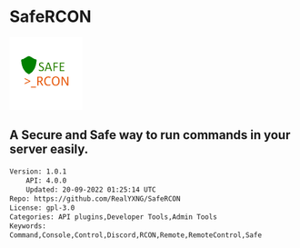 # SafeRCON
<img src="https://raw.githubusercontent.com/RealYXNG/SafeRCON/1202cfb2786927b8508bbf3bbb0cb3dbfc1ba727/SafeRCON.png" width="128" height="128" />

## A Secure and Safe way to run commands in your server easily.
```properties
Version: 1.0.1
    API: 4.0.0
    Updated: 20-09-2022 01:25:14 UTC
Repo: https://github.com/RealYXNG/SafeRCON
License: gpl-3.0
Categories: API plugins,Developer Tools,Admin Tools
Keywords: Command,Console,Control,Discord,RCON,Remote,RemoteControl,Safe
```